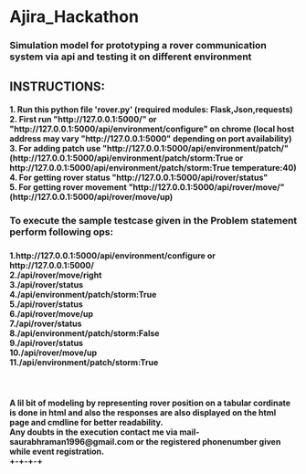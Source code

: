 # Ajira_Hackathon
<H3>Simulation model for prototyping a rover communication system via api and testing it on different environment</H3>
<h2>INSTRUCTIONS:</h2>
<h4>1. Run this python file 'rover.py' (required modules: Flask,Json,requests)<br>
2. First run "http://127.0.0.1:5000/" or "http://127.0.0.1:5000/api/environment/configure" on chrome (local host address may vary "http://127.0.0.1:5000" depending on port availability)<br>
3. For adding patch use "http://127.0.0.1:5000/api/environment/patch/<change>" (http://127.0.0.1:5000/api/environment/patch/storm:True or http://127.0.0.1:5000/api/environment/patch/storm:True temperature:40)<br>
4. For getting rover status "http://127.0.0.1:5000/api/rover/status"<br>
5. For getting rover movement  "http://127.0.0.1:5000/api/rover/move/<direction>" (http://127.0.0.1:5000/api/rover/move/up)<br>
  </h4>

<h3>To execute the sample testcase given in the Problem statement perform following ops:<h3>
<h4>
1.http://127.0.0.1:5000/api/environment/configure or http://127.0.0.1:5000/<br>
2./api/rover/move/right<br>
3./api/rover/status<br>
4./api/environment/patch/storm:True<br>
5./api/rover/status<br>
6./api/rover/move/up<br>
7./api/rover/status<br>
8./api/environment/patch/storm:False<br>
9./api/rover/status<br>
10./api/rover/move/up<br>
11./api/environment/patch/storm:True<br><h4>
<br><br>
A lil bit of modeling by representing rover position on a tabular cordinate is done in html and also the responses are also displayed on the html page and cmdline for better readability.<br>
Any doubts in the execution contact me via mail-saurabhraman1996@gmail.com or the registered phonenumber given while event registration.<br>
+-+-+-+
